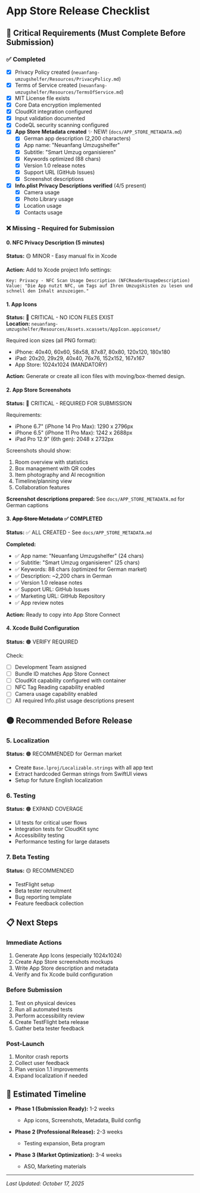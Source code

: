 # App Store Release Checklist

## 🚨 Critical Requirements (Must Complete Before Submission)

### ✅ Completed
- [x] Privacy Policy created (`neuanfang-umzugshelfer/Resources/PrivacyPolicy.md`)
- [x] Terms of Service created (`neuanfang-umzugshelfer/Resources/TermsOfService.md`)
- [x] MIT License file exists
- [x] Core Data encryption implemented
- [x] CloudKit integration configured
- [x] Input validation documented
- [x] CodeQL security scanning configured
- [x] **App Store Metadata created** ✨ NEW! (`docs/APP_STORE_METADATA.md`)
  - [x] German app description (2,200 characters)
  - [x] App name: "Neuanfang Umzugshelfer"
  - [x] Subtitle: "Smart Umzug organisieren"
  - [x] Keywords optimized (88 chars)
  - [x] Version 1.0 release notes
  - [x] Support URL (GitHub Issues)
  - [x] Screenshot descriptions
- [x] **Info.plist Privacy Descriptions verified** (4/5 present)
  - [x] Camera usage
  - [x] Photo Library usage
  - [x] Location usage
  - [x] Contacts usage

### ❌ Missing - Required for Submission

#### 0. NFC Privacy Description (5 minutes)
**Status:** 🟡 MINOR - Easy manual fix in Xcode

**Action:** Add to Xcode project Info settings:
```
Key: Privacy - NFC Scan Usage Description (NFCReaderUsageDescription)
Value: "Die App nutzt NFC, um Tags auf Ihren Umzugskisten zu lesen und schnell den Inhalt anzuzeigen."
```

#### 1. App Icons
**Status:** 🔴 CRITICAL - NO ICON FILES EXIST  
**Location:** `neuanfang-umzugshelfer/Resources/Assets.xcassets/AppIcon.appiconset/`

Required icon sizes (all PNG format):
- iPhone: 40x40, 60x60, 58x58, 87x87, 80x80, 120x120, 180x180
- iPad: 20x20, 29x29, 40x40, 76x76, 152x152, 167x167
- App Store: 1024x1024 (MANDATORY)

**Action:** Generate or create all icon files with moving/box-themed design.

#### 2. App Store Screenshots
**Status:** 🔴 CRITICAL - REQUIRED FOR SUBMISSION

Requirements:
- iPhone 6.7" (iPhone 14 Pro Max): 1290 x 2796px
- iPhone 6.5" (iPhone 11 Pro Max): 1242 x 2688px
- iPad Pro 12.9" (6th gen): 2048 x 2732px

Screenshots should show:
1. Room overview with statistics
2. Box management with QR codes
3. Item photography and AI recognition
4. Timeline/planning view
5. Collaboration features

**Screenshot descriptions prepared:** See `docs/APP_STORE_METADATA.md` for German captions

#### 3. ~~App Store Metadata~~ ✅ **COMPLETED**
**Status:** ✅ ALL CREATED - See `docs/APP_STORE_METADATA.md`

**Completed:**
- ✅ App name: "Neuanfang Umzugshelfer" (24 chars)
- ✅ Subtitle: "Smart Umzug organisieren" (25 chars)
- ✅ Keywords: 88 chars (optimized for German market)
- ✅ Description: ~2,200 chars in German
- ✅ Version 1.0 release notes
- ✅ Support URL: GitHub Issues
- ✅ Marketing URL: GitHub Repository
- ✅ App review notes

**Action:** Ready to copy into App Store Connect

#### 4. Xcode Build Configuration
**Status:** 🟠 VERIFY REQUIRED

Check:
- [ ] Development Team assigned
- [ ] Bundle ID matches App Store Connect
- [ ] CloudKit capability configured with container
- [ ] NFC Tag Reading capability enabled
- [ ] Camera usage capability enabled
- [ ] All required Info.plist usage descriptions present

## 🟡 Recommended Before Release

### 5. Localization
**Status:** 🟠 RECOMMENDED for German market

- Create `Base.lproj/Localizable.strings` with all app text
- Extract hardcoded German strings from SwiftUI views
- Setup for future English localization

### 6. Testing
**Status:** 🟠 EXPAND COVERAGE

- UI tests for critical user flows
- Integration tests for CloudKit sync
- Accessibility testing
- Performance testing for large datasets

### 7. Beta Testing
**Status:** 🟡 RECOMMENDED

- TestFlight setup
- Beta tester recruitment
- Bug reporting template
- Feature feedback collection

## 📋 Next Steps

### Immediate Actions
1. Generate App Icons (especially 1024x1024)
2. Create App Store screenshots mockups
3. Write App Store description and metadata
4. Verify and fix Xcode build configuration

### Before Submission
1. Test on physical devices
2. Run all automated tests
3. Perform accessibility review
4. Create TestFlight beta release
5. Gather beta tester feedback

### Post-Launch
1. Monitor crash reports
2. Collect user feedback
3. Plan version 1.1 improvements
4. Expand localization if needed

## 🎯 Estimated Timeline

- **Phase 1 (Submission Ready):** 1-2 weeks
  - App icons, Screenshots, Metadata, Build config
  
- **Phase 2 (Professional Release):** 2-3 weeks
  - Testing expansion, Beta program
  
- **Phase 3 (Market Optimization):** 3-4 weeks
  - ASO, Marketing materials

---

*Last Updated: October 17, 2025*
